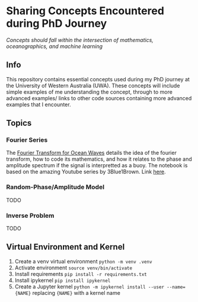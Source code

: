 # Sharing Concepts Encountered during PhD Journey
_Concepts should fall within the intersection of mathematics, oceanographics, and machine learning_

## Info
This repository contains essential concepts used during my PhD journey at the University of Western Australia (UWA).
These concepts will include simple examples of me understanding the concept, through to more advanced examples/ links to other code sources containing more advanced examples that I encounter.

## Topics
### Fourier Series
The [Fourier Transform for Ocean Waves](resources/fourier_for_ocean_waves.ipynb) details the idea of the fourier transform, how to code its mathematics, and how it relates to the phase and amplitude spectrum if the signal is interpretted as a buoy. The notebook is based on the amazing Youtube series by 3Blue1Brown. Link [here](https://youtu.be/spUNpyF58BY). 

### Random-Phase/Amplitude Model
TODO

### Inverse Problem
TODO

## Virtual Environment and Kernel
1. Create a venv virtual environment `python -m venv .venv`
2. Activate environment `source venv/bin/activate`
3. Install requirements `pip install -r requirements.txt`
4. Install ipykernel `pip install ipykernel`
5. Create a Jupyter kernel `python -m ipykernel install --user --name={NAME}` replacing `{NAME}` with a kernel name
